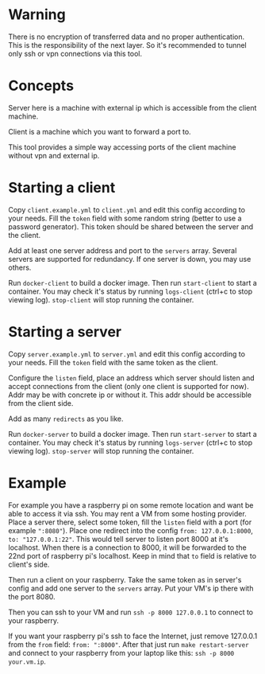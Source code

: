 # Warning

There is no encryption of transferred data and no proper authentication. This is the responsibility of the next layer. So it's recommended to tunnel only ssh or vpn connections via this tool.

# Concepts

Server here is a machine with external ip which is accessible from the client machine.

Client is a machine which you want to forward a port to.

This tool provides a simple way accessing ports of the client machine without vpn and external ip.

# Starting a client

Copy `client.example.yml` to `client.yml` and edit this config according to your needs. Fill the `token` field with some random string (better to use a password generator). This token should be shared between the server and the client.

Add at least one server address and port to the `servers` array. Several servers are supported for redundancy. If one server is down, you may use others.

Run `docker-client` to build a docker image. Then run `start-client` to start a container. You may check it's status by running `logs-client` (ctrl+c to stop viewing log). `stop-client` will stop running the container.

# Starting a server

Copy `server.example.yml` to `server.yml` and edit this config according to your needs. Fill the `token` field with the same token as the client.

Configure the `listen` field, place an address which server should listen and accept connections from the client (only one client is supported for now). Addr may be with concrete ip or without it. This addr should be accessible from the client side.

Add as many `redirects` as you like.

Run `docker-server` to build a docker image. Then run `start-server` to start a container. You may check it's status by running `logs-server` (ctrl+c to stop viewing log). `stop-server` will stop running the container.

# Example

For example you have a raspberry pi on some remote location and want be able to access it via ssh. You may rent a VM from some hosting provider. Place a server there, select some token, fill the `listen` field with a port (for example `":8080"`). Place one redirect into the config `from: 127.0.0.1:8000`, `to: "127.0.0.1:22"`. This would tell server to listen port 8000 at it's localhost. When there is a connection to 8000, it will be forwarded to the 22nd port of raspberry pi's localhost. Keep in mind that `to` field is relative to client's side.

Then run a client on your raspberry. Take the same token as in server's config and add one server to the `servers` array. Put your VM's ip there with the port 8080.

Then you can ssh to your VM and run `ssh -p 8000 127.0.0.1` to connect to your raspberry.

If you want your raspberry pi's ssh to face the Internet, just remove 127.0.0.1 from the `from` field: `from: ":8000"`. After that just run `make restart-server` and connect to your raspberry from your laptop like this: `ssh -p 8000 your.vm.ip`.
